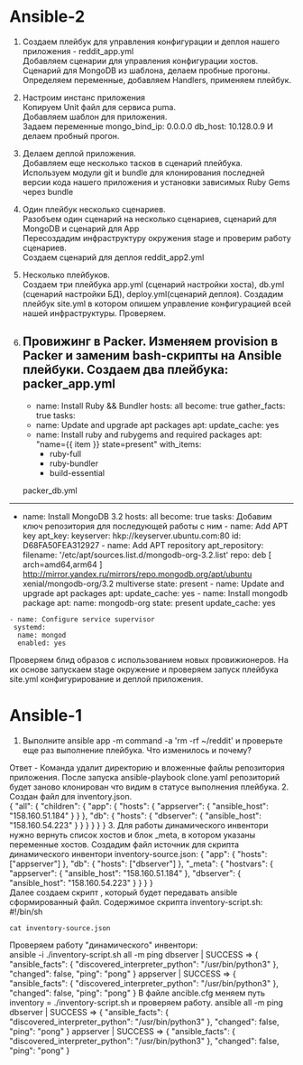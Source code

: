 # Ansible-2 
  1. Создаем плейбук для управления конфигурации и деплоя нашего приложения - reddit_app.yml  
    Добавляем сценарии для управления конфигурации хостов.  
    Сценарий для MongoDB из шаблона, делаем пробные прогоны.  
    Определяем переменные, добавляем Handlers, применяем плейбук.  
  2. Настроим инстанс приложения  
     Копируем Unit файл для сервиса puma.  
     Добавляем шаблон для приложения.      
     Задаем переменные
     mongo_bind_ip: 0.0.0.0
     db_host: 10.128.0.9
    И делаем пробный прогон.
  3. Делаем деплой приложения.  
    Добавляем еще несколько тасков в сценарий плейбука.  
    Используем модули git и bundle для клонирования последней
    версии кода нашего приложения и установки зависимых Ruby Gems через
    bundle  
  4. Один плейбук несколько сценариев.  
     Разобъем один сценарий на несколько сценариев, сценарий для MongoDB и сценарий для App  
     Пересоздадим инфраструктуру окружения stage и проверим работу сценариев.  
     Создаем сценарий для деплоя reddit_app2.yml
  5. Несколько плейбуков.  
     Создаем три плейбука app.yml (сценарий настройки хоста), db.yml (сценарий настройки БД), deploy.yml(сценарий деплоя).
     Создадим плейбук site.yml в котором опишем управление конфигурацией всей нашей инфраструктуры.
     Проверяем.
  6. Провижинг в Packer.
     Изменяем provision в Packer и заменим bash-скрипты на Ansible плейбуки. 
     Создаем два плейбука: 
      packer_app.yml 
      ---
      - name: Install Ruby && Bundler
      hosts: all
      become: true
      gather_facts: true
      tasks:
      - name: Update and upgrade apt packages
      apt:
      update_cache: yes
      - name: Install ruby and rubygems and required packages
      apt: "name={{ item }} state=present"
      with_items:
        - ruby-full
        - ruby-bundler
        - build-essential

      packer_db.yml  
   ---
   - name: Install MongoDB 3.2
   hosts: all
   become: true
   tasks:
    Добавим ключ репозитория для последующей работы с ним
    - name: Add APT key
    apt_key:
      keyserver: hkp://keyserver.ubuntu.com:80 
      id: D68FA50FEA312927
    - name: Add APT repository
    apt_repository:
      filename: '/etc/apt/sources.list.d/mongodb-org-3.2.list'
      repo: deb [ arch=amd64,arm64 ] http://mirror.yandex.ru/mirrors/repo.mongodb.org/apt/ubuntu xenial/mongodb-org/3.2 multiverse
      state: present
    - name: Update and upgrade apt packages
    apt:
      update_cache: yes
    - name: Install mongodb package
    apt:
      name: mongodb-org
      state: present
      update_cache: yes

    - name: Configure service supervisor
     systemd:
      name: mongod
      enabled: yes
   Проверяем блид образов с использованием новых провижионеров.
   На их основе запускаем stage окружение и проверяем запуск плейбука site.yml конфигурирование и деплой приложения.
   






# Ansible-1
  1. Выполните ansible  app  -m  command  -a  'rm  -rf  ~/reddit'
и проверьте еще раз выполнение плейбука. Что изменилось и почему?

Ответ - Команда удалит директорию и вложенные файлы репозитория приложения. После запуска ansible-playbook clone.yaml репозиторий будет заново клонирован что видим в статусе выполнения плейбука.
2. Создан файл для inventory.json.  
   {
    "all": {
        "children": {
            "app": {
                "hosts": {
                    "appserver": {
                        "ansible_host": "158.160.51.184"
                    }
                }
            },
            "db": {
                "hosts": {
                    "dbserver": {
                        "ansible_host": "158.160.54.223"
                    }
                }
            }
        }
    }
}
3. Для работы динамического инвентори нужно вернуть список хостов и блок _meta, в котором указаны переменные хостов. Создадим файл источник для скрипта динамического инвентори inventory-source.json:
  {
    "app": {
        "hosts": ["appserver"]
    },
    "db": {
        "hosts": ["dbserver"]
    },
    "_meta": {
        "hostvars": {
            "appserver": {
                "ansible_host": "158.160.51.184"
            },
            "dbserver": {
                "ansible_host": "158.160.54.223"
            }
        }
    }
}  
Далее создаем скрипт , который будет передавать ansible сформированный файл. Содержимое скрипта inventory-script.sh:  
    #!/bin/sh

    cat inventory-source.json 
Проверяем работу "динамического" инвентори:  
ansible -i ./inventory-script.sh all -m ping
dbserver | SUCCESS => {
    "ansible_facts": {
        "discovered_interpreter_python": "/usr/bin/python3"
    },
    "changed": false,
    "ping": "pong"
}
appserver | SUCCESS => {
    "ansible_facts": {
        "discovered_interpreter_python": "/usr/bin/python3"
    },
    "changed": false,
    "ping": "pong"
}
В файле ancible.cfg меняем путь inventory = ./inventory-script.sh и проверяем работу.
ansible all -m ping                             
dbserver | SUCCESS => {
    "ansible_facts": {
        "discovered_interpreter_python": "/usr/bin/python3"
    },
    "changed": false,
    "ping": "pong"
}
appserver | SUCCESS => {
    "ansible_facts": {
        "discovered_interpreter_python": "/usr/bin/python3"
    },
    "changed": false,
    "ping": "pong"
}
